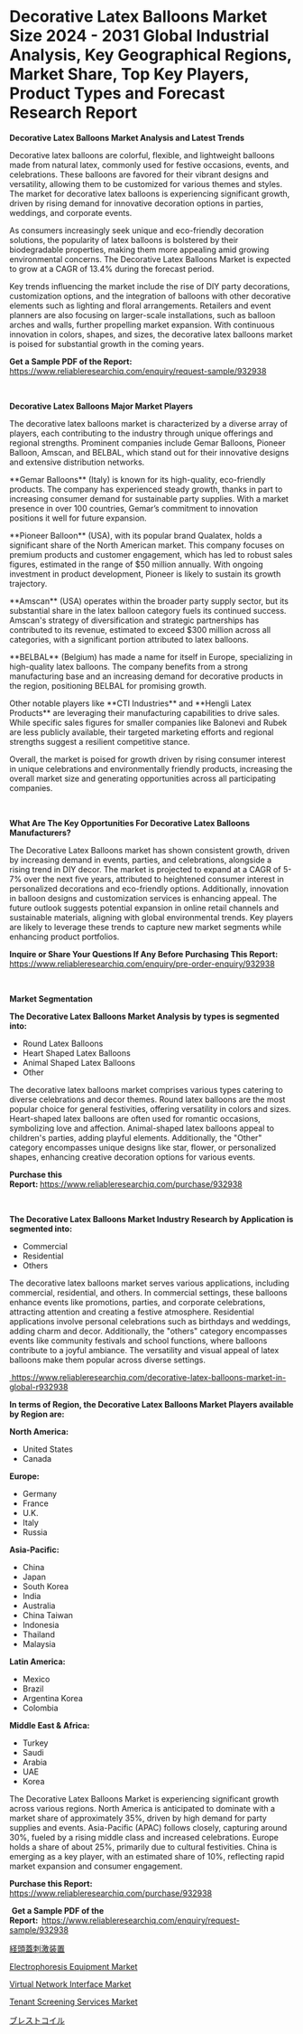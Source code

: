 <p><h1>Decorative Latex Balloons Market Size 2024 - 2031 Global Industrial Analysis, Key Geographical Regions, Market Share, Top Key Players, Product Types and Forecast Research Report</h1></p><p><strong>Decorative Latex Balloons Market Analysis and Latest Trends</strong></p>
<p><p>Decorative latex balloons are colorful, flexible, and lightweight balloons made from natural latex, commonly used for festive occasions, events, and celebrations. These balloons are favored for their vibrant designs and versatility, allowing them to be customized for various themes and styles. The market for decorative latex balloons is experiencing significant growth, driven by rising demand for innovative decoration options in parties, weddings, and corporate events. </p><p>As consumers increasingly seek unique and eco-friendly decoration solutions, the popularity of latex balloons is bolstered by their biodegradable properties, making them more appealing amid growing environmental concerns. The Decorative Latex Balloons Market is expected to grow at a CAGR of 13.4% during the forecast period. </p><p>Key trends influencing the market include the rise of DIY party decorations, customization options, and the integration of balloons with other decorative elements such as lighting and floral arrangements. Retailers and event planners are also focusing on larger-scale installations, such as balloon arches and walls, further propelling market expansion. With continuous innovation in colors, shapes, and sizes, the decorative latex balloons market is poised for substantial growth in the coming years.</p></p>
<p><strong>Get a Sample PDF of the Report:&nbsp;</strong> <a href="https://www.reliableresearchiq.com/enquiry/request-sample/932938">https://www.reliableresearchiq.com/enquiry/request-sample/932938</a></p>
<p>&nbsp;</p>
<p><strong>Decorative Latex Balloons Major Market Players</strong></p>
<p><p>The decorative latex balloons market is characterized by a diverse array of players, each contributing to the industry through unique offerings and regional strengths. Prominent companies include Gemar Balloons, Pioneer Balloon, Amscan, and BELBAL, which stand out for their innovative designs and extensive distribution networks.</p><p>**Gemar Balloons** (Italy) is known for its high-quality, eco-friendly products. The company has experienced steady growth, thanks in part to increasing consumer demand for sustainable party supplies. With a market presence in over 100 countries, Gemar’s commitment to innovation positions it well for future expansion.</p><p>**Pioneer Balloon** (USA), with its popular brand Qualatex, holds a significant share of the North American market. This company focuses on premium products and customer engagement, which has led to robust sales figures, estimated in the range of $50 million annually. With ongoing investment in product development, Pioneer is likely to sustain its growth trajectory.</p><p>**Amscan** (USA) operates within the broader party supply sector, but its substantial share in the latex balloon category fuels its continued success. Amscan's strategy of diversification and strategic partnerships has contributed to its revenue, estimated to exceed $300 million across all categories, with a significant portion attributed to latex balloons.</p><p>**BELBAL** (Belgium) has made a name for itself in Europe, specializing in high-quality latex balloons. The company benefits from a strong manufacturing base and an increasing demand for decorative products in the region, positioning BELBAL for promising growth.</p><p>Other notable players like **CTI Industries** and **Hengli Latex Products** are leveraging their manufacturing capabilities to drive sales. While specific sales figures for smaller companies like Balonevi and Rubek are less publicly available, their targeted marketing efforts and regional strengths suggest a resilient competitive stance.</p><p>Overall, the market is poised for growth driven by rising consumer interest in unique celebrations and environmentally friendly products, increasing the overall market size and generating opportunities across all participating companies.</p></p>
<p>&nbsp;</p>
<p><strong>What Are The Key Opportunities For Decorative Latex Balloons Manufacturers?</strong></p>
<p><p>The Decorative Latex Balloons market has shown consistent growth, driven by increasing demand in events, parties, and celebrations, alongside a rising trend in DIY decor. The market is projected to expand at a CAGR of 5-7% over the next five years, attributed to heightened consumer interest in personalized decorations and eco-friendly options. Additionally, innovation in balloon designs and customization services is enhancing appeal. The future outlook suggests potential expansion in online retail channels and sustainable materials, aligning with global environmental trends. Key players are likely to leverage these trends to capture new market segments while enhancing product portfolios.</p></p>
<p><strong>Inquire or Share Your Questions If Any Before Purchasing This Report:</strong> <a href="https://www.reliableresearchiq.com/enquiry/pre-order-enquiry/932938">https://www.reliableresearchiq.com/enquiry/pre-order-enquiry/932938</a></p>
<p>&nbsp;</p>
<p><strong>Market Segmentation</strong></p>
<p><strong>The Decorative Latex Balloons Market Analysis by types is segmented into:</strong></p>
<p><ul><li>Round Latex Balloons</li><li>Heart Shaped Latex Balloons</li><li>Animal Shaped Latex Balloons</li><li>Other</li></ul></p>
<p><p>The decorative latex balloons market comprises various types catering to diverse celebrations and decor themes. Round latex balloons are the most popular choice for general festivities, offering versatility in colors and sizes. Heart-shaped latex balloons are often used for romantic occasions, symbolizing love and affection. Animal-shaped latex balloons appeal to children's parties, adding playful elements. Additionally, the "Other" category encompasses unique designs like star, flower, or personalized shapes, enhancing creative decoration options for various events.</p></p>
<p><strong>Purchase this Report:&nbsp;</strong><a href="https://www.reliableresearchiq.com/purchase/932938">https://www.reliableresearchiq.com/purchase/932938</a></p>
<p>&nbsp;</p>
<p><strong>The Decorative Latex Balloons Market Industry Research by Application is segmented into:</strong></p>
<p><ul><li>Commercial</li><li>Residential</li><li>Others</li></ul></p>
<p><p>The decorative latex balloons market serves various applications, including commercial, residential, and others. In commercial settings, these balloons enhance events like promotions, parties, and corporate celebrations, attracting attention and creating a festive atmosphere. Residential applications involve personal celebrations such as birthdays and weddings, adding charm and decor. Additionally, the "others" category encompasses events like community festivals and school functions, where balloons contribute to a joyful ambiance. The versatility and visual appeal of latex balloons make them popular across diverse settings.</p></p>
<p><a href="https://www.reliableresearchiq.com/decorative-latex-balloons-market-in-global-r932938">&nbsp;https://www.reliableresearchiq.com/decorative-latex-balloons-market-in-global-r932938</a></p>
<p><strong>In terms of Region, the Decorative Latex Balloons Market Players available by Region are:</strong></p>
<p>
    <p> <strong> North America: </strong>
        <ul>
            <li>United States</li>
            <li>Canada</li>
        </ul>
        </p> 
    <p> <strong> Europe: </strong>
        <ul>
            <li>Germany</li>
            <li>France</li>
            <li>U.K.</li>
            <li>Italy</li>
            <li>Russia</li>
        </ul>
        </p> 
    <p> <strong> Asia-Pacific: </strong>
        <ul>
            <li>China</li>
            <li>Japan</li>
            <li>South Korea</li>
            <li>India</li>
            <li>Australia</li>
            <li>China Taiwan</li>
            <li>Indonesia</li>
            <li>Thailand</li>
            <li>Malaysia</li>
        </ul>
        </p> 
    <p> <strong> Latin America: </strong>
        <ul>
            <li>Mexico</li>
            <li>Brazil</li>
            <li>Argentina Korea</li>
            <li>Colombia</li>
        </ul>
        </p> 
    <p> <strong> Middle East & Africa: </strong>
        <ul>
            <li>Turkey</li>
            <li>Saudi</li>
            <li>Arabia</li>
            <li>UAE</li>
            <li>Korea</li>
        </ul>
    </p>
    </p>
<p><p>The Decorative Latex Balloons Market is experiencing significant growth across various regions. North America is anticipated to dominate with a market share of approximately 35%, driven by high demand for party supplies and events. Asia-Pacific (APAC) follows closely, capturing around 30%, fueled by a rising middle class and increased celebrations. Europe holds a share of about 25%, primarily due to cultural festivities. China is emerging as a key player, with an estimated share of 10%, reflecting rapid market expansion and consumer engagement.</p></p>
<p><strong>Purchase this Report: </strong><a href="https://www.reliableresearchiq.com/purchase/932938">https://www.reliableresearchiq.com/purchase/932938</a></p>
<p>&nbsp;<strong>Get a Sample PDF of the Report:&nbsp;&nbsp;</strong><a href="https://www.reliableresearchiq.com/enquiry/request-sample/932938">https://www.reliableresearchiq.com/enquiry/request-sample/932938</a></p>
<p><strong></strong></p>
<p><p><a href="https://williamkable67.medium.com/%E4%BB%A5%E4%B8%8B%E3%81%AE%E6%96%87%E3%82%92%E6%97%A5%E6%9C%AC%E8%AA%9E%E3%81%AB%E7%BF%BB%E8%A8%B3%E3%81%97%E3%81%BE%E3%81%99-8ee258da3d5d?postPublishedType=initial">経頭蓋刺激装置</a></p><p><a href="https://medium.com/@timgant43/the-market-study-covers-the-electrophoresis-equipment-market-across-various-segments-a76898969af0">Electrophoresis Equipment Market</a></p><p><a href="https://www.linkedin.com/pulse/strategic-roadmap-success-global-virtual-network-interface-market-1s0wc?trackingId=8aTyHe7LRVSsUowXHhHNuw%3D%3D">Virtual Network Interface Market</a></p><p><a href="https://www.linkedin.com/pulse/tenant-screening-services-market-revolution-2024-2031-trends-ktzgc?trackingId=2I66fp5HSuiXlaisxDZRFw%3D%3D">Tenant Screening Services Market</a></p><p><a href="https://williamkable67.medium.com/%E3%82%B0%E3%83%AD%E3%83%BC%E3%83%90%E3%83%AB%E4%B9%B3%E6%88%BF%E3%82%B3%E3%82%A4%E3%83%AB%E7%94%A3%E6%A5%AD%E7%A0%94%E7%A9%B6%E5%A0%B1%E5%91%8A%E6%9B%B8-%E7%AB%B6%E4%BA%89%E7%92%B0%E5%A2%83-%E5%B8%82%E5%A0%B4%E8%A6%8F%E6%A8%A1-%E5%9C%B0%E5%9F%9F%E3%81%AE%E7%8A%B6%E6%B3%81%E3%81%A8%E5%B1%95%E6%9C%9B%E4%BA%88%E6%B8%AC-2024%E5%B9%B4-2031%E5%B9%B4-e0c5c55f0e34">ブレストコイル</a></p></p>